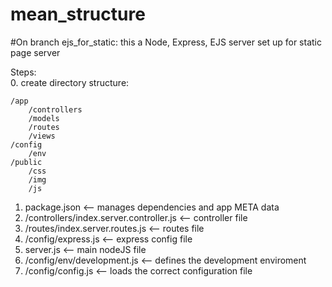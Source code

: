 # mean_structure

#On branch ejs_for_static:
this a Node, Express, EJS server set up for static page server

Steps:<br />
0. create directory structure:

    /app
        /controllers
        /models
        /routes
        /views
    /config
        /env
    /public
        /css
        /img
        /js

1. package.json                             <-- manages dependencies and app META data
2. /controllers/index.server.controller.js  <-- controller file
3. /routes/index.server.routes.js           <-- routes file
4. /config/express.js                       <-- express config file
5. server.js                                <-- main nodeJS file
6. /config/env/development.js               <-- defines the development enviroment
7. /config/config.js                        <-- loads the correct configuration file
